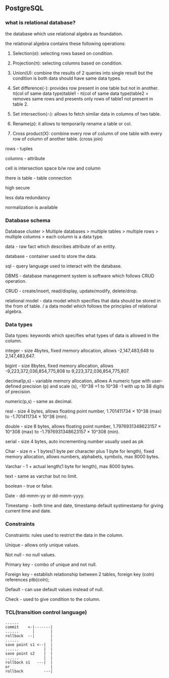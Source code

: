 ## PostgreSQL
### what is relational database?

the database which use relational algebra as foundation.

the relational algebra contains these following operations:

1. Selection(σ): selecting rows based on condition.

2. Projection(π): selecting columns based on condition.

3. Union(U): combine the results of 2 queries into single result but the condition is both data should have same data types.

4. Set difference(-): provides row present in one table but not in another. π(col of same data type)table1 - π(col of same data type)table2 = removes same rows and presents only rows of table1 not present in table 2.

5. Set intersection(∩): allows to fetch similar data in columns of two table.

6. Rename(ρ): it allows to temporarily rename a table or col.

7. Cross product(X): combine every row of column of one table with every row of column of another table. (cross join)

rows - tuples

columns - attribute 

cell is intersection space b/w row and column

there is table - table connection

high secure

less data redundancy

normalization is available

### Database schema

Database cluster > Multiple databases > multiple tables > multiple rows > multiple columns > each column is a data type.

data - raw fact which describes attribute of an entity.

database - container used to store the data.

sql - query language used to interact with the database.

DBMS - database management system is software which follows CRUD operation.

CRUD - create/insert, read/display, update/modify, delete/drop.

relational model - data model which specifies that data should be stored in the from of table. / a data model which follows the principles of relational algebra.

### Data types

Data types: keywords which specifies what types of data is allowed in the column.

integer - size 4bytes, fixed memory allocation, allows -2,147,483,648 to 2,147,483,647.

bigint - size 8bytes, fixed memory allocation, allows -9,223,372,036,854,775,808 to 9,223,372,036,854,775,807.

decimal(p,s) - variable memory allocation, allows A numeric type with user-defined precision (p) and scale (s), -10^38 +1 to 10^38 -1 with up to 38 digits of precision.

numeric(p,s) - same as decimal.

real - size 4 bytes, allows floating point number, 1.701411734 × 10^38 (max) to -1.701411734 × 10^38 (min).

double - size 8 bytes, allows floating point number, 1.7976931348623157 × 10^308 (max) to -1.7976931348623157 × 10^308 (min).

serial - size 4 bytes, auto incrementing number usually used as pk 

Char - size n + 1 bytes(1 byte per character plus 1 byte for length), fixed memory allocation, allows numbers, alphabets, symbols, max 8000 bytes.

Varchar - 1 + actual length(1 byte for length), max 8000 bytes.

text - same as varchar but no limit.

boolean - true or false.

Date - dd-mmm-yy or dd-mmm-yyyy.

Timestamp - both time and date, timestamp default systimestamp for giving current time and date.

### Constraints

Constraints: rules used to restrict the data in the column.

Unique - allows only unique values.

Not null - no null values.

Primary key - combo of unique and not null.

Foreign key - establish relationship between 2 tables, foreign key (coln) references ptb(coln);

Default - can use default values instead of null.

Check - used to give condition to the column.

### TCL(transition control language)

```
......
commit    <-|-------|
......      |       |
rollback  --|       |
......              |
save point s1 <--|  |
......           |  |
save point s2    |  |
......           |  |
rollback s1   ---|  |
or                  |
rollback         ---|
```

